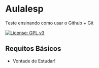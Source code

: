 # AulaIesp
Teste ensinando como usar o Github + Git

[![License: GPL v3](https://img.shields.io/badge/License-GPL%20v3-blue.svg)](http://www.gnu.org/licenses/gpl-3.0)

## Requitos Básicos

- Vontade de Estudar!